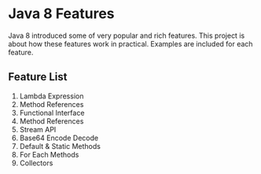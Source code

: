 # Java 8 Features

Java 8 introduced some of very popular and rich features. This project is about how these features work in practical. Examples are included for each feature.

## Feature List

1. Lambda Expression
2. Method References
3. Functional Interface
4. Method References
5. Stream API
6. Base64 Encode Decode
7. Default & Static Methods
8. For Each Methods
9. Collectors
